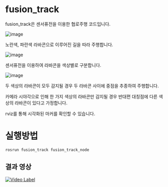 # fusion_track

fusion_track은 센서퓨전을 이용한 협로주행 코드입니다.

![image](https://github.com/MIN60/fusion_track/assets/49427080/09c630b1-89d2-4747-84b6-c1c9dbcf642b)

노란색, 파란색 라바콘으로 이루어진 길을 따라 주행합니다.

![image](https://github.com/MIN60/fusion_track/assets/49427080/1a237ced-fa6e-4b28-af87-bb9a78208709)

센서퓨전을 이용하여 라바콘을 색상별로 구분합니다.

![image](https://github.com/MIN60/fusion_track/assets/49427080/f4dd15c3-552b-4c1a-9a70-532a0881f664)

두 색상의 라바콘이 모두 감지될 경우 두 라바콘 사이에 중점을 추종하여 주행합니다.

카메라 시야각으로 인해 한 가지 색상의 라바콘만 감지될 경우 반대편 대칭점에 다른 색상의 라바콘이 있다고 가정합니다.

rviz를 통해 시각화된 마커를 확인할 수 있습니다.

# 실행방법

```C++
rosrun fusion_track fusion_track_node
```

## 결과 영상

[![Video Label](http://img.youtube.com/vi/MxcFTDa7Q_g/0.jpg)](https://youtu.be/MxcFTDa7Q_g)
